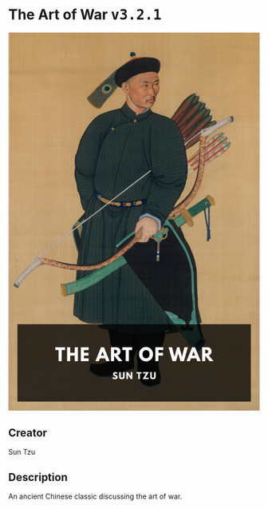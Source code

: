 
# The Art of War <kbd>v3.2.1</kbd>

<center>
  <img src="./cover-1024.jpg"/>
</center>

## Creator
Sun Tzu

## Description
An ancient Chinese classic discussing the art of war.
